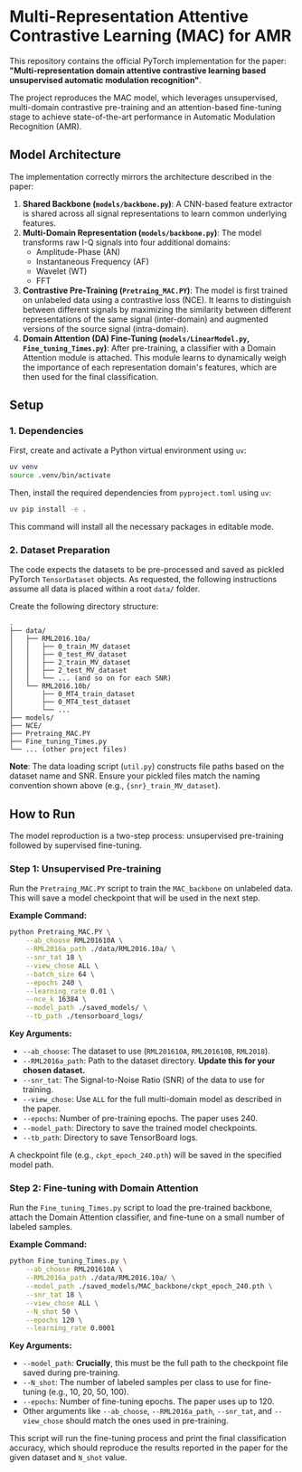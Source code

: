 # Multi-Representation Attentive Contrastive Learning (MAC) for AMR

This repository contains the official PyTorch implementation for the paper: **"Multi-representation domain attentive contrastive learning based unsupervised automatic modulation recognition"**.

The project reproduces the MAC model, which leverages unsupervised, multi-domain contrastive pre-training and an attention-based fine-tuning stage to achieve state-of-the-art performance in Automatic Modulation Recognition (AMR).

## Model Architecture

The implementation correctly mirrors the architecture described in the paper:

1.  **Shared Backbone (`models/backbone.py`)**: A CNN-based feature extractor is shared across all signal representations to learn common underlying features.
2.  **Multi-Domain Representation (`models/backbone.py`)**: The model transforms raw I-Q signals into four additional domains:
    *   Amplitude-Phase (AN)
    *   Instantaneous Frequency (AF)
    *   Wavelet (WT)
    *   FFT
3.  **Contrastive Pre-Training (`Pretraing_MAC.PY`)**: The model is first trained on unlabeled data using a contrastive loss (NCE). It learns to distinguish between different signals by maximizing the similarity between different representations of the same signal (inter-domain) and augmented versions of the source signal (intra-domain).
4.  **Domain Attention (DA) Fine-Tuning (`models/LinearModel.py`, `Fine_tuning_Times.py`)**: After pre-training, a classifier with a Domain Attention module is attached. This module learns to dynamically weigh the importance of each representation domain's features, which are then used for the final classification.

## Setup

### 1. Dependencies

First, create and activate a Python virtual environment using `uv`:

```bash
uv venv
source .venv/bin/activate
```

Then, install the required dependencies from `pyproject.toml` using `uv`:

```bash
uv pip install -e .
```

This command will install all the necessary packages in editable mode.

### 2. Dataset Preparation

The code expects the datasets to be pre-processed and saved as pickled PyTorch `TensorDataset` objects. As requested, the following instructions assume all data is placed within a root `data/` folder.

Create the following directory structure:

```
.
├── data/
│   ├── RML2016.10a/
│   │   ├── 0_train_MV_dataset
│   │   ├── 0_test_MV_dataset
│   │   ├── 2_train_MV_dataset
│   │   ├── 2_test_MV_dataset
│   │   └── ... (and so on for each SNR)
│   └── RML2016.10b/
│       ├── 0_MT4_train_dataset
│       ├── 0_MT4_test_dataset
│       └── ...
├── models/
├── NCE/
├── Pretraing_MAC.PY
├── Fine_tuning_Times.py
└── ... (other project files)
```

**Note**: The data loading script (`util.py`) constructs file paths based on the dataset name and SNR. Ensure your pickled files match the naming convention shown above (e.g., `{snr}_train_MV_dataset`).

## How to Run

The model reproduction is a two-step process: unsupervised pre-training followed by supervised fine-tuning.

### Step 1: Unsupervised Pre-training

Run the `Pretraing_MAC.PY` script to train the `MAC_backbone` on unlabeled data. This will save a model checkpoint that will be used in the next step.

**Example Command:**

```bash
python Pretraing_MAC.PY \
    --ab_choose RML201610A \
    --RML2016a_path ./data/RML2016.10a/ \
    --snr_tat 18 \
    --view_chose ALL \
    --batch_size 64 \
    --epochs 240 \
    --learning_rate 0.01 \
    --nce_k 16384 \
    --model_path ./saved_models/ \
    --tb_path ./tensorboard_logs/
```

**Key Arguments:**
*   `--ab_choose`: The dataset to use (`RML201610A`, `RML201610B`, `RML2018`).
*   `--RML2016a_path`: Path to the dataset directory. **Update this for your chosen dataset.**
*   `--snr_tat`: The Signal-to-Noise Ratio (SNR) of the data to use for training.
*   `--view_chose`: Use `ALL` for the full multi-domain model as described in the paper.
*   `--epochs`: Number of pre-training epochs. The paper uses 240.
*   `--model_path`: Directory to save the trained model checkpoints.
*   `--tb_path`: Directory to save TensorBoard logs.

A checkpoint file (e.g., `ckpt_epoch_240.pth`) will be saved in the specified model path.

### Step 2: Fine-tuning with Domain Attention

Run the `Fine_tuning_Times.py` script to load the pre-trained backbone, attach the Domain Attention classifier, and fine-tune on a small number of labeled samples.

**Example Command:**

```bash
python Fine_tuning_Times.py \
    --ab_choose RML201610A \
    --RML2016a_path ./data/RML2016.10a/ \
    --model_path ./saved_models/MAC_backbone/ckpt_epoch_240.pth \
    --snr_tat 18 \
    --view_chose ALL \
    --N_shot 50 \
    --epochs 120 \
    --learning_rate 0.0001
```

**Key Arguments:**
*   `--model_path`: **Crucially**, this must be the full path to the checkpoint file saved during pre-training.
*   `--N_shot`: The number of labeled samples per class to use for fine-tuning (e.g., 10, 20, 50, 100).
*   `--epochs`: Number of fine-tuning epochs. The paper uses up to 120.
*   Other arguments like `--ab_choose`, `--RML2016a_path`, `--snr_tat`, and `--view_chose` should match the ones used in pre-training.

This script will run the fine-tuning process and print the final classification accuracy, which should reproduce the results reported in the paper for the given dataset and `N_shot` value.
